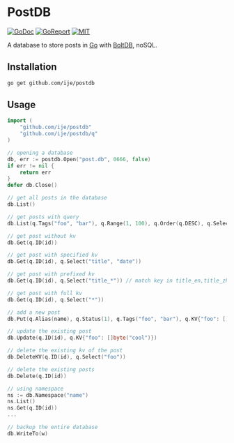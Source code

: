 # PostDB

[![GoDoc](https://godoc.org/github.com/ije/postdb?status.svg)](https://godoc.org/github.com/ije/postdb)
[![GoReport](https://goreportcard.com/badge/github.com/ije/postdb)](https://goreportcard.com/report/github.com/ije/postdb)
[![MIT](https://img.shields.io/badge/license-MIT-green)](./LICENSE)

A database to store posts in [Go](https://golang.org) with [BoltDB](https://github.com/etcd-io/bbolt), noSQL.

## Installation
```bash
go get github.com/ije/postdb
```

## Usage

```go
import (
	"github.com/ije/postdb"
	"github.com/ije/postdb/q"
)

// opening a database
db, err := postdb.Open("post.db", 0666, false)
if err != nil {
    return err
}
defer db.Close()

// get all posts in the database
db.List()

// get posts with query
db.List(q.Tags("foo", "bar"), q.Range(1, 100), q.Order(q.DESC), q.Select("title", "date", "content"))

// get post without kv
db.Get(q.ID(id))

// get post with specified kv
db.Get(q.ID(id), q.Select("title", "date"))

// get post with prefixed kv
db.Get(q.ID(id), q.Select("title_*")) // match key in title_en,title_zh...

// get post with full kv
db.Get(q.ID(id), q.Select("*"))

// add a new post
db.Put(q.Alias(name), q.Status(1), q.Tags("foo", "bar"), q.KV{"foo": []byte("bar")})

// update the existing post
db.Update(q.ID(id), q.KV{"foo": []byte("cool")})

// delete the existing kv of the post
db.DeleteKV(q.ID(id), q.Select("foo"))

// delete the existing posts
db.Delete(q.ID(id))

// using namespace
ns := db.Namespace("name")
ns.List()
ns.Get(q.ID(id))
...

// backup the entire database
db.WriteTo(w)
```

